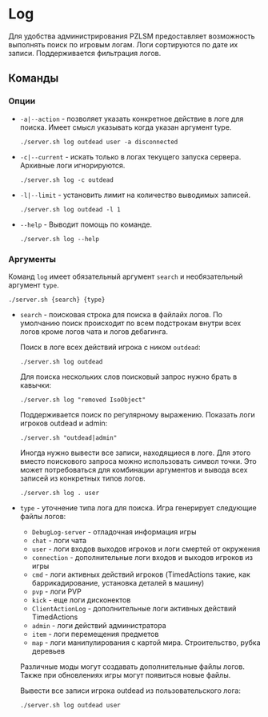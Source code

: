# Log
Для удобства администрирования PZLSM предоставляет возможность выполнять поиск по игровым логам. Логи сортируются по дате их записи. Поддерживается фильтрация логов.  

## Команды

### Опции

* `-a|--action` - позволяет указать конкретное действие в логе для поиска. Имеет смысл указывать когда указан аргумент type.

      ./server.sh log outdead user -a disconnected

* `-c|--current` - искать только в логах текущего запуска сервера. Архивные логи игнорируются.

      ./server.sh log -с outdead

* `-l|--limit` - установить лимит на количество выводимых записей.

      ./server.sh log outdead -l 1

* `--help` - Выводит помощь по команде.

      ./server.sh log --help

### Аргументы
Команд `log` имеет обязательный аргумент `search` и необязательный аргумент `type`. 

    ./server.sh {search} {type}

* `search` - поисковая строка для поиска в файлайх логов. По умолчанию поиск происходит по всем подстрокам внутри всех логов кроме логов чата и логов дебагинга.  

  Поиск в логе всех действий игрока с ником `outdead`:

      ./server.sh log outdead

  Для поиска нескольких слов поисковый запрос нужно брать в кавычки:

      ./server.sh log "removed IsoObject"

  Поддерживается поиск по регулярному выражению. Показать логи игроков outdead и admin:

      ./server.sh "outdead|admin"

  Иногда нужно вывести все записи, находящиеся в логе. Для этого вместо поискового запроса можно использовать символ точки. Это может потребоваться для комбинации аргументов и вывода всех записей из конкретных типов логов.

      ./server.sh log . user

* `type` - уточнение типа лога для поиска. Игра генерирует следующие файлы логов: 
  * `DebugLog-server` - отладочная информация игры
  * `chat` - логи чата
  * `user` - логи входов выходов игроков и логи смертей от окружения 
  * `connection` - дополнительные логи входов и выходов игроков из игры
  * `cmd` - логи активных действий игроков (TimedActions такие, как баррикадирование, установка деталей в машину)
  * `pvp` - логи PVP
  * `kick` - еще логи дисконектов
  * `ClientActionLog` - дополнительные логи активных действий TimedActions
  * `admin` - логи действий администратора
  * `item` - логи перемещения предметов
  * `map` - логи манипулирования с картой мира. Строительство, рубка деревьев

  Различные моды могут создавать дополнительные файлы логов. Также при обновлениях игры могут появиться новые файлы.

  Вывести все записи игрока outdead из пользовательского лога: 

      ./server.sh log outdead user
